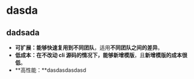 # dasda

## dadsada

- **可扩展：**能够快速复用到**不同团队**，适用**不同团队之间的差异**。
- **低成本：**在不改动 cli 源码的情况下，能够**新增模版**，且**新增模版的成本很低**。
- **高性能：**dasdasdasdasd
